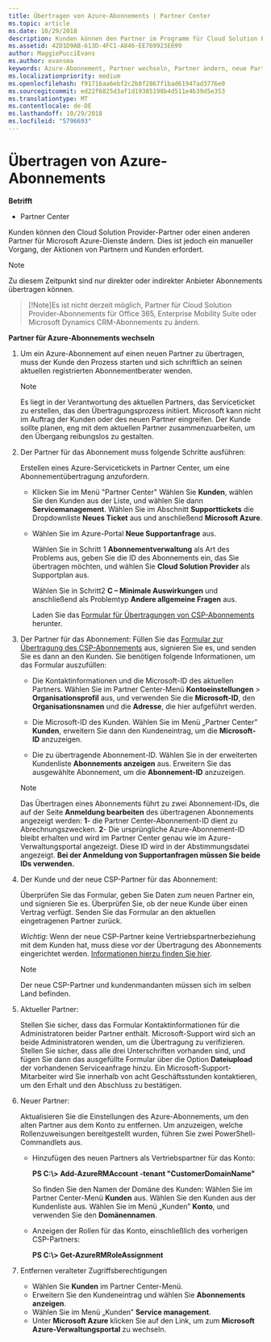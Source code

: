 ```yaml
---
title: Übertragen von Azure-Abonnements | Partner Center
ms.topic: article
ms.date: 10/29/2018
description: Kunden können den Partner im Programm für Cloud Solution Provider ändern, den sie für Microsoft Azure-Dienste verwenden möchten. Dies ist jedoch ein manueller Vorgang, der Aktionen von Partnern und Kunden erfordert.
ms.assetid: 42D1D9AB-613D-4FC1-A846-EE769923E699
author: MaggiePucciEvans
ms.author: evansma
keywords: Azure-Abonnement, Partner wechseln, Partner ändern, neue Partner, andere Partner
ms.localizationpriority: medium
ms.openlocfilehash: f91716aa6ebf2c2b8f2867f1bad61947ad3776e0
ms.sourcegitcommit: ed22f6825d3af1d19385198b4d511e4b39d5e353
ms.translationtype: MT
ms.contentlocale: de-DE
ms.lasthandoff: 10/29/2018
ms.locfileid: "5796693"
---
```

# <a name="transfer-azure-subscriptions"></a>Übertragen von Azure-Abonnements 

**Betrifft**

-  Partner Center

Kunden können den Cloud Solution Provider-Partner oder einen anderen Partner für Microsoft Azure-Dienste ändern. Dies ist jedoch ein manueller Vorgang, der Aktionen von Partnern und Kunden erfordert.

>[!Note]  
>Zu diesem Zeitpunkt sind nur direkter oder indirekter Anbieter Abonnements übertragen können.

>[!Note]Es ist nicht derzeit möglich, Partner für Cloud Solution Provider-Abonnements für Office 365, Enterprise Mobility Suite oder Microsoft Dynamics CRM-Abonnements zu ändern.



**Partner für Azure-Abonnements wechseln**

1.  Um ein Azure-Abonnement auf einen neuen Partner zu übertragen, muss der Kunde den Prozess starten und sich schriftlich an seinen aktuellen registrierten Abonnementberater wenden. 

    >[!Note]
    >Es liegt in der Verantwortung des aktuellen Partners, das Serviceticket zu erstellen, das den Übertragungsprozess initiiert. Microsoft kann nicht im Auftrag der Kunden oder des neuen Partner eingreifen. Der Kunde sollte planen, eng mit dem aktuellen Partner zusammenzuarbeiten, um den Übergang reibungslos zu gestalten.

2.  Der Partner für das Abonnement muss folgende Schritte ausführen:

    Erstellen eines Azure-Servicetickets in Partner Center, um eine Abonnementübertragung anzufordern.

    -   Klicken Sie im Menü "Partner Center" Wählen Sie **Kunden**, wählen Sie den Kunden aus der Liste, und wählen Sie dann **Servicemanagement**. Wählen Sie im Abschnitt **Supporttickets** die Dropdownliste **Neues Ticket** aus und anschließend **Microsoft Azure**.

    -   Wählen Sie im Azure-Portal **Neue Supportanfrage** aus.

        Wählen Sie in Schritt 1 **Abonnementverwaltung** als Art des Problems aus, geben Sie die ID des Abonnements ein, das Sie übertragen möchten, und wählen Sie **Cloud Solution Provider** als Supportplan aus.

        Wählen Sie in Schritt2 **C – Minimale Auswirkungen** und anschließend als Problemtyp **Andere allgemeine Fragen** aus.

        Laden Sie das [Formular für Übertragungen von CSP-Abonnements](https://assets.windowsphone.com/5222c408-e546-4e01-b72a-2ec7d4c43d57/CSP_Subscription_Transfer_Form_Azure_InvariantCulture_Default.zip) herunter.

3.  Der Partner für das Abonnement: Füllen Sie das [Formular zur Übertragung des CSP-Abonnements](https://assets.windowsphone.com/5222c408-e546-4e01-b72a-2ec7d4c43d57/CSP_Subscription_Transfer_Form_Azure_InvariantCulture_Default.zip) aus, signieren Sie es, und senden Sie es dann an den Kunden. Sie benötigen folgende Informationen, um das Formular auszufüllen:

    -   Die Kontaktinformationen und die Microsoft-ID des aktuellen Partners. Wählen Sie im Partner Center-Menü **Kontoeinstellungen** &gt; **Organisationsprofil** aus, und verwenden Sie die **Microsoft-ID**, den **Organisationsnamen** und die **Adresse**, die hier aufgeführt werden.

    -   Die Microsoft-ID des Kunden. Wählen Sie im Menü „Partner Center” **Kunden**, erweitern Sie dann den Kundeneintrag, um die **Microsoft-ID** anzuzeigen.

    -   Die zu übertragende Abonnement-ID. Wählen Sie in der erweiterten Kundenliste **Abonnements anzeigen** aus. Erweitern Sie das ausgewählte Abonnement, um die **Abonnement-ID** anzuzeigen.

     >[!Note]
     >Das Übertragen eines Abonnements führt zu zwei Abonnement-IDs, die auf der Seite **Anmeldung bearbeiten** des übertragenen Abonnements angezeigt werden: **1**- die Partner Center-Abonnement-ID dient zu Abrechnungszwecken. 
    **2**- Die ursprüngliche Azure-Abonnement-ID bleibt erhalten und wird im Partner Center genau wie im Azure-Verwaltungsportal angezeigt. Diese ID wird in der Abstimmungsdatei angezeigt.  **Bei der Anmeldung von Supportanfragen müssen Sie beide IDs verwenden.**

4.  Der Kunde und der neue CSP-Partner für das Abonnement:

    Überprüfen Sie das Formular, geben Sie Daten zum neuen Partner ein, und signieren Sie es. Überprüfen Sie, ob der neue Kunde über einen Vertrag verfügt. Senden Sie das Formular an den aktuellen eingetragenen Partner zurück.

    *Wichtig*: Wenn der neue CSP-Partner keine Vertriebspartnerbeziehung mit dem Kunden hat, muss diese vor der Übertragung des Abonnements eingerichtet werden. [Informationen hierzu finden Sie hier](request-a-relationship-with-a-customer.md).

    >[!Note]
    >Der neue CSP-Partner und kundenmandanten müssen sich im selben Land befinden. 

5.  Aktueller Partner:

    Stellen Sie sicher, dass das Formular Kontaktinformationen für die Administratoren beider Partner enthält. Microsoft-Support wird sich an beide Administratoren wenden, um die Übertragung zu verifizieren. Stellen Sie sicher, dass alle drei Unterschriften vorhanden sind, und fügen Sie dann das ausgefüllte Formular über die Option **Dateiupload** der vorhandenen Serviceanfrage hinzu. Ein Microsoft-Support-Mitarbeiter wird Sie innerhalb von acht Geschäftsstunden kontaktieren, um den Erhalt und den Abschluss zu bestätigen.

6.  Neuer Partner:

    Aktualisieren Sie die Einstellungen des Azure-Abonnements, um den alten Partner aus dem Konto zu entfernen. Um anzuzeigen, welche Rollenzuweisungen bereitgestellt wurden, führen Sie zwei PowerShell-Commandlets aus.

    -   Hinzufügen des neuen Partners als Vertriebspartner für das Konto:

        **PS C:\\&gt; Add-AzureRMAccount -tenant "CustomerDomainName"**

        So finden Sie den Namen der Domäne des Kunden: Wählen Sie im Partner Center-Menü **Kunden** aus. Wählen Sie den Kunden aus der Kundenliste aus. Wählen Sie im Menü „Kunden” **Konto**, und verwenden Sie den **Domänennamen**.

    -   Anzeigen der Rollen für das Konto, einschließlich des vorherigen CSP-Partners:

        **PS C:\\&gt; Get-AzureRMRoleAssignment**

7. Entfernen veralteter Zugriffsberechtigungen

    -  Wählen Sie **Kunden** im Partner Center-Menü. 
    -  Erweitern Sie den Kundeneintrag und wählen Sie **Abonnements anzeigen**. 
    -  Wählen Sie im Menü „Kunden” **Service management**. 
    -  Unter **Microsoft Azure** klicken Sie auf den Link, um zum **Microsoft Azure-Verwaltungsportal** zu wechseln.

 

 



